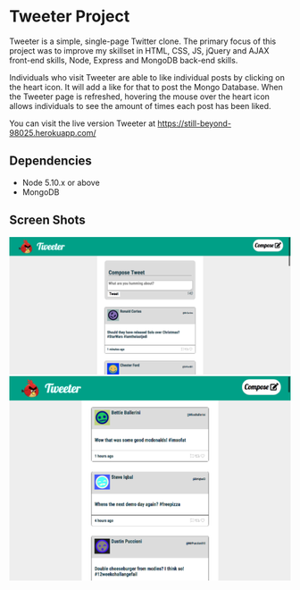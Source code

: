 # Tweeter Project


Tweeter is a simple, single-page Twitter clone. The primary focus of this project was to improve my skillset in HTML, CSS, JS, jQuery and AJAX front-end skills, Node, Express and MongoDB back-end skills.

Individuals who visit Tweeter are able to like individual posts by clicking on the heart icon. It will add a like for that to post the Mongo Database. When the Tweeter page is refreshed, hovering the mouse over the heart icon allows individuals to see the amount of times each post has been liked.

You can visit the live version Tweeter at https://still-beyond-98025.herokuapp.com/

## Dependencies

- Node 5.10.x or above
- MongoDB


## Screen Shots
!['Screenshot of Tweeter home page'](https://github.com/dkhayutin/tweeter/blob/master/docs/tweeter-home-page.png?raw=true)
!['Screenshot of Tweets'](https://github.com/dkhayutin/tweeter/blob/master/docs/sample-tweets.png?raw=true)
